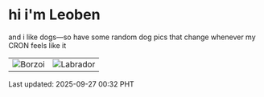 # hi i'm Leoben

and i like dogs—so have some random dog pics that change whenever my CRON feels like it

|  |  |
|--------|----------|
| ![Borzoi](https://random-dog-vercel.vercel.app/api/random-borzoi?v=1758904345) | ![Labrador](https://random-dog-vercel.vercel.app/api/random-labrador?v=1758904345) |

Last updated: 2025-09-27 00:32 PHT
